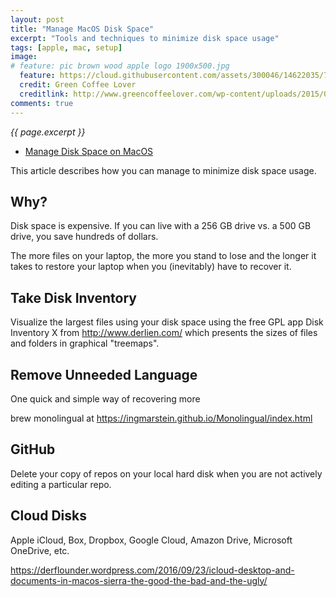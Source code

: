 ```yaml
---
layout: post
title: "Manage MacOS Disk Space"
excerpt: "Tools and techniques to minimize disk space usage"
tags: [apple, mac, setup]
image:
# feature: pic brown wood apple logo 1900x500.jpg
  feature: https://cloud.githubusercontent.com/assets/300046/14622035/740efa5c-0584-11e6-9a41-db5b03eaff85.jpg
  credit: Green Coffee Lover
  creditlink: http://www.greencoffeelover.com/wp-content/uploads/2015/03/7.jpg
comments: true
---
```

<i>{{ page.excerpt }}</i>

* [Manage Disk Space on MacOS](/mac-diskspace/)

This article describes how you can manage to minimize disk space usage.

## Why?

Disk space is expensive. If you can live with a 256 GB drive vs. a 500 GB drive, you save hundreds of dollars.

The more files on your laptop, the more you stand to lose and the longer it takes to restore your laptop when you (inevitably) have to recover it.

## Take Disk Inventory

Visualize the largest files using your disk space using the free GPL app
Disk Inventory X from http://www.derlien.com/
which presents the sizes of files and folders in graphical "treemaps". 


## Remove Unneeded Language

One quick and simple way of recovering more

brew monolingual at
https://ingmarstein.github.io/Monolingual/index.html

## GitHub

Delete your copy of repos on your local hard disk when you are not actively editing a particular repo.

## Cloud Disks

Apple iCloud, Box, Dropbox, Google Cloud, Amazon Drive, Microsoft OneDrive, etc.

https://derflounder.wordpress.com/2016/09/23/icloud-desktop-and-documents-in-macos-sierra-the-good-the-bad-and-the-ugly/
